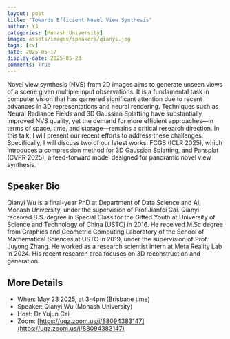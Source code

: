 ```yaml
---
layout: post
title: "Towards Efficient Novel View Synthesis"
author: YJ
categories: [Monash University]
image: assets/images/speakers/qianyi.jpg
tags: [cv]
date: 2025-05-17
display-date: 2025-05-23
comments: True
---
```

Novel view synthesis (NVS) from 2D images aims to generate unseen views of a scene given multiple input observations. It is a fundamental task in computer vision that has garnered significant attention due to recent advances in 3D representations and neural rendering. Techniques such as Neural Radiance Fields and 3D Gaussian Splatting have substantially improved NVS quality, yet the demand for more efficient approaches—in terms of space, time, and storage—remains a critical research direction. In this talk, I will present our recent efforts to address these challenges. Specifically, I will discuss two of our latest works: FCGS (ICLR 2025), which introduces a compression method for 3D Gaussian Splatting, and Pansplat (CVPR 2025), a feed-forward model designed for panoramic novel view synthesis.

## Speaker Bio

Qianyi Wu is a final-year PhD at Department of Data Science and AI, Monash University, under the supervision of Prof.Jianfei Cai. Qianyi received B.S. degree in Special Class for the Gifted Youth at University of Science and Technology of China (USTC) in 2016. He received M.Sc degree from Graphics and Geometric Computing Laboratory of the School of Mathematical Sciences at USTC in 2019, under the supervision of Prof. Juyong Zhang. He worked as a research scientist intern at Meta Reality Lab in 2024. His recent research area focuses on 3D reconstruction and generation. 

## More Details

- When: May 23 2025, at 3-4pm (Brisbane time)
- Speaker: Qianyi Wu (Monash University)
- Host: Dr Yujun Cai
- Zoom: [https://uqz.zoom.us/j/88094383147](https://uqz.zoom.us/j/88094383147) 
